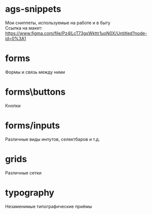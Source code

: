 # ags-snippets
Мои сниппеты, используемые на работе и в быту <br>
Ссылка на макет: <br> https://www.figma.com/file/Pz4lLcT73gxWkttr1uoN0X/Untitled?node-id=0%3A1

# forms
Формы и связь между ними

# forms\buttons
Кнопки

# forms/inputs
Различные виды инпутов, селектбаров и т.д.

# grids
Различные сетки

# typography
Незаменимые типографические приёмы
